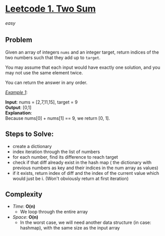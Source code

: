 # [Leetcode 1. Two Sum][Link]

###### easy

## Problem
Given an array of integers `nums` and an integer target, return indices of the two numbers such that they add up to `target`.

You may assume that each input would have exactly one solution, and you may not use the same element twice.

You can return the answer in any order.

<ins>_Example 1_</ins>:

**Input**: nums = [2,7,11,15], target = 9 \
**Output**: [0,1] \
**Explanation**: \
Because nums[0] + nums[1] == 9, we return [0, 1].

## Steps to Solve:
- create a dictionary
- index iteration through the list of numbers
- for each number, find its difference to reach target
- check if that diff already exist in the hash map ( the dictionary with previous numbers as key and their indices in the num array as values)
- if it exists, return index of diff and the index of the current value which would just be i. (Won't obviously return at first iteration)


## Complexity

- *Time*: __O(n)__
  - We loop through the entire array
- *Space*: __O(n)__
  - In the worst case, we will need another data structure (in case: hashmap), with the same size as the input array


    







[Link]: https://leetcode.com/problems/two-sum/description/
